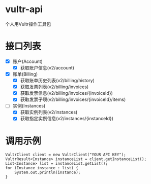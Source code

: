 # vultr-api

个人用Vultr操作工具包

# 接口列表
- [X] 账户(Account)
  - [X] 获取账户信息(v2/account)
- [X] 账单(Billing)
  - [X] 获取账单历史列表(v2/billing/history)
  - [X] 获取发票列表(v2/billing/invoices)
  - [X] 获取发票信息(v2/billing/invoices/{invoiceId})
  - [X] 获取发票子项(v2/billing/invoices/{invoiceId}/items)
- [ ] 实例(Instances)
    - [X] 获取实例列表(v2/instances)
    - [X] 获取指定实例信息(v2/instances/{instanceId})

# 调用示例

```
VultrClient client = new VultrClient("YOUR API KEY");
VultrResult<Instance> instanceList = client.getInstanceList();
List<Instance> list = instanceList.getList();
for (Instance instance : list) {
    System.out.println(instance);
}
```